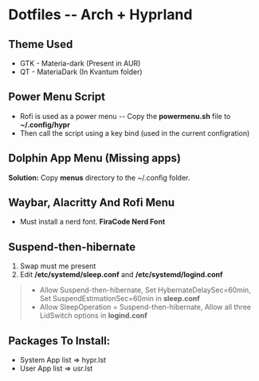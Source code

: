 # Dotfiles -- Arch + Hyprland

## Theme Used
- GTK - Materia-dark (Present in AUR)
- QT - MateriaDark (In Kvantum folder)

## Power Menu Script
- Rofi is used as a power menu -- Copy the **powermenu.sh** file to **~/.config/hypr**
- Then call the script using a key bind (used in the current configration)

## Dolphin App Menu (Missing apps)
**Solution:** Copy **menus** directory to the ~/.config folder.

## Waybar, Alacritty And Rofi Menu
- Must install a nerd font. **FiraCode Nerd Font**

## Suspend-then-hibernate
1. Swap must me present
2. Edit **/etc/systemd/sleep.conf**  and **/etc/systemd/logind.conf** 
> -  Allow Suspend-then-hibernate, Set HybernateDelaySec=60min, Set SuspendEstimationSec=60min in **sleep.conf**
> -  Allow SleepOperation = Suspend-then-hibernate, Allow all three LidSwitch options in **logind.conf**

## Packages To Install:
- System App list => hypr.lst
- User App list => usr.lst

